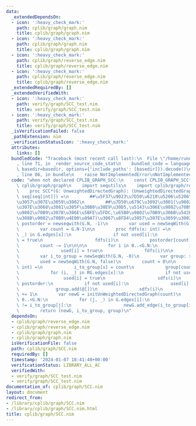 ```yaml
---
data:
  _extendedDependsOn:
  - icon: ':heavy_check_mark:'
    path: cplib/graph/graph.nim
    title: cplib/graph/graph.nim
  - icon: ':heavy_check_mark:'
    path: cplib/graph/graph.nim
    title: cplib/graph/graph.nim
  - icon: ':heavy_check_mark:'
    path: cplib/graph/reverse_edge.nim
    title: cplib/graph/reverse_edge.nim
  - icon: ':heavy_check_mark:'
    path: cplib/graph/reverse_edge.nim
    title: cplib/graph/reverse_edge.nim
  _extendedRequiredBy: []
  _extendedVerifiedWith:
  - icon: ':heavy_check_mark:'
    path: verify/graph/SCC_test.nim
    title: verify/graph/SCC_test.nim
  - icon: ':heavy_check_mark:'
    path: verify/graph/SCC_test.nim
    title: verify/graph/SCC_test.nim
  _isVerificationFailed: false
  _pathExtension: nim
  _verificationStatusIcon: ':heavy_check_mark:'
  attributes:
    links: []
  bundledCode: "Traceback (most recent call last):\n  File \"/home/runner/.local/lib/python3.10/site-packages/onlinejudge_verify/documentation/build.py\"\
    , line 71, in _render_source_code_stat\n    bundled_code = language.bundle(stat.path,\
    \ basedir=basedir, options={'include_paths': [basedir]}).decode()\n  File \"/home/runner/.local/lib/python3.10/site-packages/onlinejudge_verify/languages/nim.py\"\
    , line 86, in bundle\n    raise NotImplementedError\nNotImplementedError\n"
  code: "when not declared CPLIB_GRAPH_SCC:\n    const CPLIB_GRAPH_SCC* = 1\n    import\
    \ cplib/graph/graph\n    import sequtils\n    import cplib/graph/reverse_edge\n\
    \    proc SCC*(G: UnweightedDirectedGraph): (UnweightedDirectedGraph, seq[int],\
    \ seq[seq[int]]) =\n        ##\u5F37\u9023\u7D50\u6210\u5206\u5206\u89E3\u3092\
    \u3057\u307E\u3059\u3002\n        ##\u7D50\u679C\u3092\u3001(\u9802\u70B9\u3092\
    \u307E\u3068\u3081\u305F\u30B0\u30E9\u30D5,\u5143\u306E\u9802\u70B9\u2192\u65B0\
    \u9802\u70B9\u3078\u306E\u5BFE\u5FDC,\u65B0\u9802\u70B9\u306B\u542B\u307E\u308C\
    \u308B\u9802\u70B9\u4E00\u89A7)\u3067\u8FD4\u3057\u307E\u3059\u3002\n        var\
    \ postorder = newseqwith(G.N, -1)\n        var used = newSeqWith(G.N, false)\n\
    \        var count = G.N-1\n\n        proc fdfs(x: int) =\n            for (i,\
    \ _) in G.edges[x]:\n                if not used[i]:\n                    used[i]\
    \ = true\n                    fdfs(i)\n            postorder[count] = x\n    \
    \        count -= 1\n\n\n\n        for i in 0..<G.N:\n            if not used[i]:\n\
    \                used[i] = true\n                fdfs(i)\n\n        var RG = reverse_edge(G)\n\
    \        var i_to_group = newSeqWith(G.N, -0)\n        var group: seq[seq[int]]\n\
    \        used = newSeqWith(G.N, false)\n        count = 0\n\n        proc sdfs(x:\
    \ int) =\n            i_to_group[x] = count\n            group[count].add(x)\n\
    \            for (i, _) in RG.edges[x]:\n                if not used[i]:\n   \
    \                 used[i] = true\n                    sdfs(i)\n        for i in\
    \ postorder:\n            if not used[i]:\n                used[i] = true\n  \
    \              group.add(@[])\n                sdfs(i)\n                count\
    \ += 1\n        var newG = initUnWeightedDirectedGraph(count)\n        for i in\
    \ 0..<G.N:\n            for (j, _) in G.edges[i]:\n                if i_to_group[i]\
    \ != i_to_group[j]:\n                    newG.add_edge(i_to_group[i], i_to_group[j])\n\
    \        return (newG, i_to_group, group)\n"
  dependsOn:
  - cplib/graph/reverse_edge.nim
  - cplib/graph/reverse_edge.nim
  - cplib/graph/graph.nim
  - cplib/graph/graph.nim
  isVerificationFile: false
  path: cplib/graph/SCC.nim
  requiredBy: []
  timestamp: '2024-01-07 18:41:40+00:00'
  verificationStatus: LIBRARY_ALL_AC
  verifiedWith:
  - verify/graph/SCC_test.nim
  - verify/graph/SCC_test.nim
documentation_of: cplib/graph/SCC.nim
layout: document
redirect_from:
- /library/cplib/graph/SCC.nim
- /library/cplib/graph/SCC.nim.html
title: cplib/graph/SCC.nim
---
```

